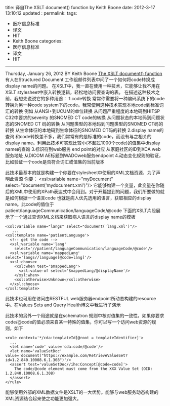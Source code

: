 title:    译自The XSLT document() function  by  Keith Boone
date:  2012-3-17 13:10:12
updated	:
permalink:
tags:
- 医疗信息标准
- 译文
- HIT
- Keith Boone
categories:
- 医疗信息标准
- 译文
- HIT

---

Thursday, January 26, 2012  BY Keith Boone
[The XSLT document() function](http://motorcycleguy.blogspot.com/2012/01/using-xslt-document-function-to-look-up.html)
有人在Structured Document 工作组邮件列表中问了一个如何将code转换成display name的问题。
在XSLT中，我一直在使用一种技术，它能够让我不用在XSLT stylesheet中嵌入转换逻辑，轻松地访问要查询的表。
在描述这种技术之前，我想先说说它的多种用途：
1.code转换
常常你需要将一种编码系统下的code转换为另一种code system下的code。我常使用这种技术实现本地code到标准词汇的转换 例如
从ANSI+到UCUM的单位转换
从问题严重程度的本地码到HITSP C32中要求的severity 的SNOMED CT code的转换
从问题状态的本地码到问题状态的SNOMED CT 码的转换
从问题类型的本地码到问题类型的SNOMED CT码的转换
从生命体征的本地码到生命体征的SNOMED CT码的转换
2.display name的查询 和code转换差不多，我们常常有的是标准的code，而没有与之相关的display name。利用此技术可实现比较小(不超过1000个code)的值集中display name的查询
3.标识符到web服务 end point的对应
从家庭社区的ID到XCA web服务地址
从DICOM AE标题到WADOweb服务endpoint
4.动态变化规则的验证，比如验证一个code是否符合词汇或值集的当前版本

此技术最基本的就是构建一个你要在stylesheet中使用的XML文档资源，为了声明此资源 你要：
<xsl:variable name="myDocument" select="document('mydocument.xml')"/>
它能够构建一个变量，此变量在你随后的XML中使用的XPath表达式中会用到。对于开篇提到的问题，我们所要做的就是如何根据一个语言code 也就是病人优先选用的语言，获取相应的display name。此code的值位于patient/languageCommunication/languageCode/@code
下面的XSLT片段展示了一个通过查询XML文档来获取病人语言的display name的模板
```
<xsl:variable name="langs" select="document('lang.xml')"/>
   ...
<xsl:template name='patientLanguage'>
  <!-- get the code -->
  <xsl:variable name='lang'
    select='//patient/languageCommunication/languageCode/@code'/>
  <xsl:variable name='mappedLang' select='langs//language[@code=lang]'/>
  <xsl:choose>
    <xsl:when test='$mappedLang'>
      <xsl:value-of select='$mappedLang/@displayName'/>
    </xsl:when>
    <xsl:otherwise>Unknown</xsl:otherwise>
  </xsl:choose>
</xsl:template>
```
此技术也可用在访问由RESTFUL web服务器endpoint所动态构建的resource中。在Values Sets and Query Health博文中我进行了演示

此技术的另外一个用途就是在schematron 规则中核对值集的一致性。如果你要求code/@code的值必须来自某一特殊的值集，你可以写一个访问web资源的规则，如下
```
<rule context='*/cda:templateId[@root = templateIdentifier]'>
  ...
  <let name='code' value='cda:code/@code'/>
  <let name='valueSetDoc' value='document("https://example.com/RetrieveValueSet?id=1.2.840.10008.6.1.308")'/>
  <assert test='valueSetDoc//ihe:Concept[@code=code]'>
    The code/@code element must come from the XXX Value Set (OID: 1.2.840.10008.6.1.308)
  </assert>
</rule>
```
能够使用外部的XML数据文件是XSLT的一大优势。能够与web服务动态构建的XML资源结合起来使之功能更加强大。
